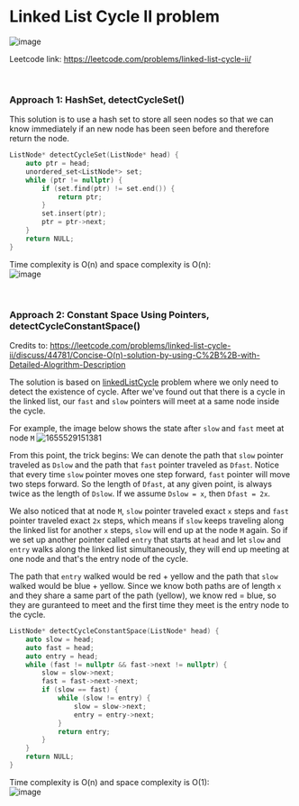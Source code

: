 # Linked List Cycle II problem
![image](https://user-images.githubusercontent.com/25105806/174423541-71ba9736-96b5-4ae2-8bbb-d557021ddd5b.png)


Leetcode link: https://leetcode.com/problems/linked-list-cycle-ii/

<br />

### Approach 1: HashSet, detectCycleSet()

This solution is to use a hash set to store all seen nodes so that we can know immediately if an new node has been seen before and therefore return the node.

```cpp
ListNode* detectCycleSet(ListNode* head) {
    auto ptr = head;
    unordered_set<ListNode*> set;
    while (ptr != nullptr) {
        if (set.find(ptr) != set.end()) {
            return ptr;
        }
        set.insert(ptr);
        ptr = ptr->next;
    }
    return NULL;
}
```

Time complexity is O(n) and space complexity is O(n):\
![image](https://user-images.githubusercontent.com/25105806/174423581-e57bf3ec-16ef-4514-b77c-a9277c4c3973.png)

<br />

### Approach 2: Constant Space Using Pointers, detectCycleConstantSpace()
Credits to: https://leetcode.com/problems/linked-list-cycle-ii/discuss/44781/Concise-O(n)-solution-by-using-C%2B%2B-with-Detailed-Alogrithm-Description

The solution is based on [linkedListCycle](https://github.com/artisan1218/LeetCode-Solution/tree/main/linkedListCycle) problem where we only need to detect the existence of cycle. After we've found out that there is a cycle in the linked list, our `fast` and `slow` pointers will meet at a same node inside the cycle. 

For example, the image below shows the state after `slow` and `fast` meet at node `M`
![1655529151381](https://user-images.githubusercontent.com/25105806/174423816-670abf48-3e46-4863-98ee-4941647ac821.png)

From this point, the trick begins:
We can denote the path that `slow` pointer traveled as `Dslow` and the path that `fast` pointer traveled as `Dfast`. Notice that every time `slow` pointer moves one step forward, `fast` pointer will move two steps forward. So the length of `Dfast`, at any given point, is always twice as the length of `Dslow`. If we assume `Dslow = x`, then `Dfast = 2x`. 

We also noticed that at node `M`, `slow` pointer traveled exact `x` steps and `fast` pointer traveled exact `2x` steps, which means if `slow` keeps traveling along the linked list for another `x` steps, `slow` will end up at the node `M` again. So if we set up another pointer called `entry` that starts at `head` and let `slow` and `entry` walks along the linked list simultaneously, they will end up meeting at one node and that's the entry node of the cycle. 

The path that `entry` walked would be red + yellow and the path that `slow` walked would be blue + yellow. Since we know both paths are of length `x` and they share a same part of the path (yellow), we know red = blue, so they are guranteed to meet and the first time they meet is the entry node to the cycle.


```cpp
ListNode* detectCycleConstantSpace(ListNode* head) {
    auto slow = head;
    auto fast = head;
    auto entry = head;
    while (fast != nullptr && fast->next != nullptr) {
        slow = slow->next;
        fast = fast->next->next;
        if (slow == fast) {
            while (slow != entry) {
                slow = slow->next;
                entry = entry->next;
            }
            return entry;
        }
    }
    return NULL;
}
```

Time complexity is O(n) and space complexity is O(1):\
![image](https://user-images.githubusercontent.com/25105806/174424144-08c81736-bda4-473c-890f-b4bfb7b37a43.png)

